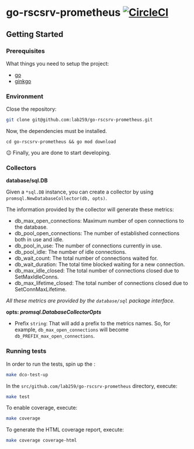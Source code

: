 # go-rscsrv-prometheus [![CircleCI](https://circleci.com/gh/lab259/go-rscsrv-prometheus.svg?style=svg&circle-token=870af825230a3bc9c94a153dad99b49cbebd696f)](https://circleci.com/gh/lab259/go-rscsrv-prometheus)

## Getting Started

### Prerequisites

What things you need to setup the project:

- [go](https://golang.org/doc/install)
- [ginkgo](http://onsi.github.io/ginkgo/)

### Environment

Close the repository:

```bash
git clone git@github.com:lab259/go-rscsrv-prometheus.git
```

Now, the dependencies must be installed.

```
cd go-rscsrv-prometheus && go mod download
```

:wink: Finally, you are done to start developing.

### Collectors

**database/sql.DB**

Given a `*sql.DB` instance, you can create a collector by using `promsql.NewDatabaseCollector(db, opts)`.

The information provided by the collector will generate these metrics:

- db_max_open_connections: Maximum number of open connections to the database.
- db_pool_open_connections: The number of established connections both in use and idle.
- db_pool_in_use: The number of connections currently in use.
- db_pool_idle: The number of idle connections.
- db_wait_count: The total number of connections waited for.
- db_wait_duration: The total time blocked waiting for a new connection.
- db_max_idle_closed: The total number of connections closed due to SetMaxIdleConns.
- db_max_lifetime_closed: The total number of connections closed due to SetConnMaxLifetime.

_All these metrics are provided by the `database/sql` package interface._

**opts: _promsql.DatabaseCollectorOpts_**
- Prefix `string`: That will add a prefix to the metrics names. So, for example, `db_max_open_connections` will become `db_PREFIX_max_open_connections`.


### Running tests

In order to run the tests, spin up the :

```bash
make dco-test-up
```

In the `src/github.com/lab259/go-rscsrv-prometheus` directory, execute:

```bash
make test
```

To enable coverage, execute:

```bash
make coverage
```

To generate the HTML coverage report, execute:

```bash
make coverage coverage-html
```
